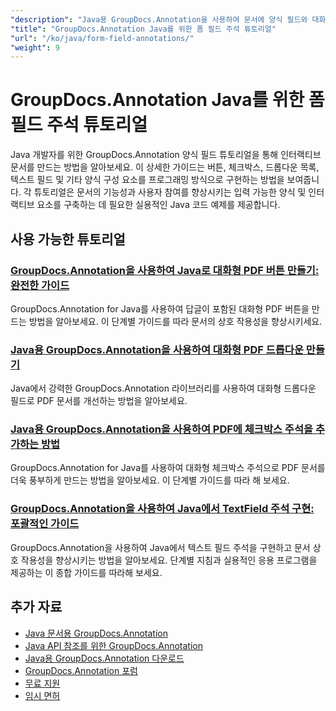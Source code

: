 ```yaml
---
"description": "Java용 GroupDocs.Annotation을 사용하여 문서에 양식 필드와 대화형 구성 요소를 추가하는 방법에 대한 단계별 자습서입니다."
"title": "GroupDocs.Annotation Java를 위한 폼 필드 주석 튜토리얼"
"url": "/ko/java/form-field-annotations/"
"weight": 9
---
```


# GroupDocs.Annotation Java를 위한 폼 필드 주석 튜토리얼

Java 개발자를 위한 GroupDocs.Annotation 양식 필드 튜토리얼을 통해 인터랙티브 문서를 만드는 방법을 알아보세요. 이 상세한 가이드는 버튼, 체크박스, 드롭다운 목록, 텍스트 필드 및 기타 양식 구성 요소를 프로그래밍 방식으로 구현하는 방법을 보여줍니다. 각 튜토리얼은 문서의 기능성과 사용자 참여를 향상시키는 입력 가능한 양식 및 인터랙티브 요소를 구축하는 데 필요한 실용적인 Java 코드 예제를 제공합니다.

## 사용 가능한 튜토리얼

### [GroupDocs.Annotation을 사용하여 Java로 대화형 PDF 버튼 만들기: 완전한 가이드](./create-pdf-buttons-java-groupdocs-annotation/)
GroupDocs.Annotation for Java를 사용하여 답글이 포함된 대화형 PDF 버튼을 만드는 방법을 알아보세요. 이 단계별 가이드를 따라 문서의 상호 작용성을 향상시키세요.

### [Java용 GroupDocs.Annotation을 사용하여 대화형 PDF 드롭다운 만들기](./create-pdf-dropdowns-groupdocs-annotation-java/)
Java에서 강력한 GroupDocs.Annotation 라이브러리를 사용하여 대화형 드롭다운 필드로 PDF 문서를 개선하는 방법을 알아보세요.

### [Java용 GroupDocs.Annotation을 사용하여 PDF에 체크박스 주석을 추가하는 방법](./add-checkbox-annotations-pdf-groupdocs-java/)
GroupDocs.Annotation for Java를 사용하여 대화형 체크박스 주석으로 PDF 문서를 더욱 풍부하게 만드는 방법을 알아보세요. 이 단계별 가이드를 따라 해 보세요.

### [GroupDocs.Annotation을 사용하여 Java에서 TextField 주석 구현: 포괄적인 가이드](./implement-textfield-annotations-java-groupdocs/)
GroupDocs.Annotation을 사용하여 Java에서 텍스트 필드 주석을 구현하고 문서 상호 작용성을 향상시키는 방법을 알아보세요. 단계별 지침과 실용적인 응용 프로그램을 제공하는 이 종합 가이드를 따라해 보세요.

## 추가 자료

- [Java 문서용 GroupDocs.Annotation](https://docs.groupdocs.com/annotation/java/)
- [Java API 참조를 위한 GroupDocs.Annotation](https://reference.groupdocs.com/annotation/java/)
- [Java용 GroupDocs.Annotation 다운로드](https://releases.groupdocs.com/annotation/java/)
- [GroupDocs.Annotation 포럼](https://forum.groupdocs.com/c/annotation)
- [무료 지원](https://forum.groupdocs.com/)
- [임시 면허](https://purchase.groupdocs.com/temporary-license/)